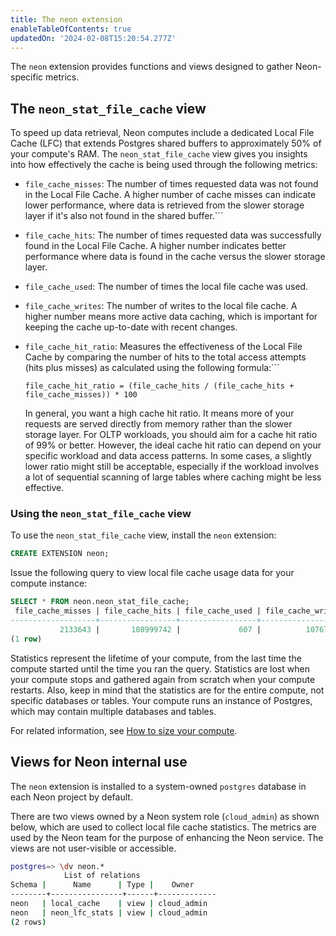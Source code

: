 ```yaml
---
title: The neon extension
enableTableOfContents: true
updatedOn: '2024-02-08T15:20:54.277Z'
---
```


The `neon` extension provides functions and views designed to gather Neon-specific metrics.

## The `neon_stat_file_cache` view

To speed up data retrieval, Neon computes include a dedicated Local File Cache (LFC) that extends Postgres shared buffers to approximately 50% of your compute's RAM. The `neon_stat_file_cache` view gives you insights into how effectively the cache is being used through the following metrics:

- `file_cache_misses`: The number of times requested data was not found in the Local File Cache. A higher number of cache misses can indicate lower performance, where data is retrieved from the slower storage layer if it's also not found in the shared buffer.```
- `file_cache_hits`: The number of times requested data was successfully found in the Local File Cache. A higher number indicates better performance where data is found in the cache versus the slower storage layer.
- `file_cache_used`: The number of times the local file cache was used.
- `file_cache_writes`: The number of writes to the local file cache. A higher number means more active data caching, which is important for keeping the cache up-to-date with recent changes.
- `file_cache_hit_ratio`: Measures the effectiveness of the Local File Cache by comparing the number of hits to the total access attempts (hits plus misses) as calculated using the following formula:```

    ```
    file_cache_hit_ratio = (file_cache_hits / (file_cache_hits + file_cache_misses)) * 100
    ```

    In general, you want a high cache hit ratio. It means more of your requests are served directly from memory rather than the slower storage layer. For OLTP workloads, you should aim for a cache hit ratio of 99% or better. However, the ideal cache hit ratio can depend on your specific workload and data access patterns. In some cases, a slightly lower ratio might still be acceptable, especially if the workload involves a lot of sequential scanning of large tables where caching might be less effective.

### Using the `neon_stat_file_cache` view

To use the `neon_stat_file_cache` view, install the `neon` extension:

```sql
CREATE EXTENSION neon;
```

Issue the following query to view local file cache usage data for your compute instance:

```sql
SELECT * FROM neon.neon_stat_file_cache;
 file_cache_misses | file_cache_hits | file_cache_used | file_cache_writes | file_cache_hit_ratio  
-------------------+-----------------+-----------------+-------------------+----------------------
           2133643 |       108999742 |             607 |          10767410 |                98.08
(1 row)
```

<Admonition type="note">
Statistics represent the lifetime of your compute, from the last time the compute started until the time you ran the query. Statistics are lost when your compute stops and gathered again from scratch when your compute restarts. Also, keep in mind that the statistics are for the entire compute, not specific databases or tables. Your compute runs an instance of Postgres, which may contain multiple databases and tables.
</Admonition>

For related information, see [How to size your compute](/docs/manage/endpoints#how-to-size-your-compute).

## Views for Neon internal use

The `neon` extension is installed to a system-owned `postgres` database in each Neon project by default. 

There are two views owned by a Neon system role (`cloud_admin`) as shown below, which are used to collect local file cache statistics. The metrics are used by the Neon team for the purpose of enhancing the Neon service. The views are not user-visible or accessible.

```bash
postgres=> \dv neon.*
            List of relations
Schema |      Name      | Type |    Owner    
--------+----------------+------+-------------
neon   | local_cache    | view | cloud_admin
neon   | neon_lfc_stats | view | cloud_admin
(2 rows)
```

<NeedHelp/>
